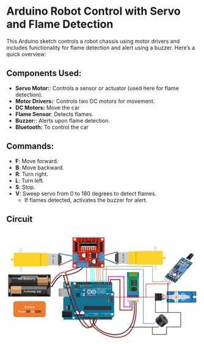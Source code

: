 # Arduino Robot Control with Servo and Flame Detection

This Arduino sketch controls a robot chassis using motor drivers and includes functionality for flame detection and alert using a buzzer. Here’s a quick overview:

## Components Used:
- **Servo Motor:**: Controls a sensor or actuator (used here for flame detection).
- **Motor Drivers:**: Controls two DC motors for movement.
- **DC Motors:** Move the car
- **Flame Sensor**: Detects flames.
- **Buzzer:**: Alerts upon flame detection.
- **Bluetooth:** To control the car

## Commands:
- **F**: Move forward.
- **B**: Move backward.
- **R**: Turn right.
- **L**: Turn left.
- **S**: Stop.
- **V**: Sweep servo from 0 to 180 degrees to detect flames.
  - If flames detected, activates the buzzer for alert.

## Circuit
![circuit](circuit.png)
